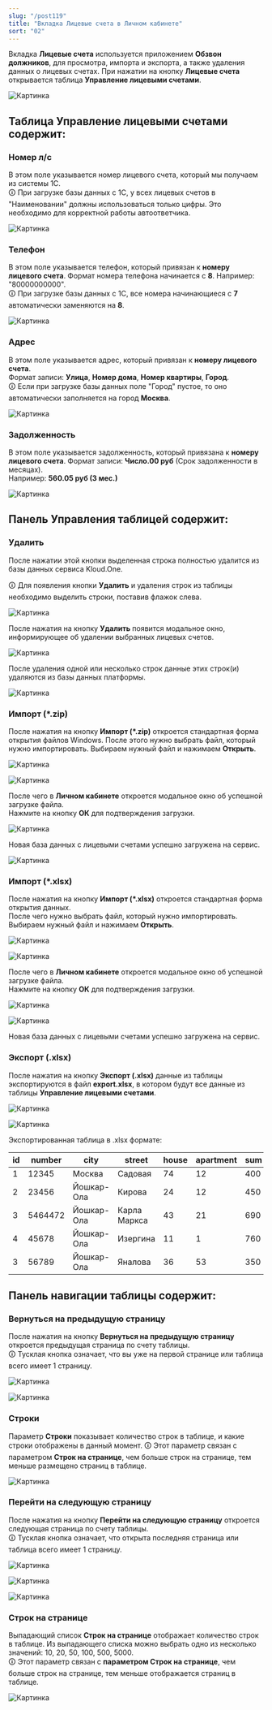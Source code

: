 ```yaml
---
slug: "/post119"
title: "Вкладка Лицевые счета в Личном кабинете"
sort: "02"
---
```


Вкладка **Лицевые счета** используется приложением **Обзвон должников**, для просмотра, импорта и экспорта, а также удаления данных о лицевых счетах. При нажатии на кнопку **Лицевые счета**  открывается таблица **Управление лицевыми счетами**.

![Картинка](./images_od/personal_accounts_main.png "Вкладка Лицевые счета")

## Таблица Управление лицевыми счетами содержит:

### Номер л/с

В этом поле указывается номер лицевого счета, который мы получаем из системы 1С.  
🛈 При загрузке базы данных с 1С, у всех лицевых счетов в "Наименовании" должны использоваться только цифры. Это необходимо для корректной работы автоответчика.

![Картинка](./images_od/personal_accounts_field_personal_account_number.png "Поле Номер л/с")

### Телефон

В этом поле указывается телефон, который привязан к **номеру лицевого счета**. Формат номера телефона начинается с **8**. Например: "80000000000".  
🛈 При загрузке базы данных с 1С, все номера начинающиеся с **7** автоматически заменяются на **8**.

![Картинка](./images_od/personal_accounts_field_numbers.png "Поле Телефон")

### Адрес

В этом поле указывается адрес, который привязан к **номеру лицевого счета**.  
Формат записи:  **Улица**, **Номер дома**, **Номер квартиры**, **Город**.  
🛈 Если при загрузке базы данных поле "Город" пустое, то оно автоматически заполняется на город **Москва**.

![Картинка](./images_od/personal_accounts_field_address.png "Поле Адрес")

### Задолженность

В этом поле указывается задолженность, который привязана к **номеру лицевого счета**. Формат записи:  **Число.00 руб** (Срок задолженности в месяцах).  
Например:  **560.05 руб (3 мес.)**

![Картинка](./images_od/personal_accounts_field_debt.png "Поле Задолженность")

## Панель Управления таблицей содержит:

### Удалить

После нажатии этой кнопки выделенная строка полностью удалится из базы данных сервиса Kloud.One.  

🛈 Для появления кнопки **Удалить** и удаления строк из таблицы необходимо выделить строки, поставив флажок слева.

![Картинка](./images_od/personal_accounts_butt_delete.png "Кнопка Удалить")

После нажатия на кнопку **Удалить** появится модальное окно, информирующее об удалении выбранных лицевых счетов. 

![Картинка](./images_od/personal_accounts_butt_delete_1.png "После удаление одной строки")


После удаления одной или несколько строк данные этих строк(и) удаляются из базы данных платформы.

![Картинка](./images_od/personal_accounts_after_delete.png "После удаление одной строки")

### Импорт (*.zip)

После нажатия на кнопку **Импорт (*.zip)** откроется стандартная форма открытия файлов Windows. После этого нужно выбрать файл, который нужно импортировать. Выбираем нужный файл и нажимаем **Открыть**.

![Картинка](./images_od/personal_accounts_butt_import(zip).png "Кнопка Импорт (*.zip)")

![Картинка](./images_od/personal_accounts_open_form.png "Стандартная форма открытия файлов Windows")

После чего в **Личном кабинете** откроется модальное окно об успешной загрузке файла.  
Нажмите на кнопку **ОК** для подтверждения загрузки.

![Картинка](./images_od/personal_accounts_form_confirm.png "Форма для подтверждения загрузки файла. ")

Новая база данных с лицевыми счетами успешно загружена на сервис.

![Картинка](./images_od/personal_accounts_upload_succesful.png "Загрузка прошла успешно.")

### Импорт (*.xlsx)

После нажатия на кнопку **Импорт (*.xlsx)** откроется стандартная форма открытия данных.  
После чего нужно выбрать файл, который нужно импортировать. Выбираем нужный файл и нажимаем **Открыть**.

![Картинка](./images_od/personal_accounts_butt_import(xlsx).png "Кнопка Импорт (*.xlsx)")

![Картинка](./images_od/personal_accounts_form_open_export().png "Стандартная форма открытия файлов Windows")

После чего в **Личном кабинете** откроется модальное окно об успешной загрузке файла.  
Нажмите на кнопку **ОК** для подтверждения загрузки.

![Картинка](./images_od/personal_accounts_form_confirm.png "Кнопка ОК в форме для подтверждения загрузки файла")

![Картинка](./images_od/personal_accounts_upload_succesful.png "Загрузка прошла успешно.")

Новая база данных с лицевыми счетами успешно загружена на сервис.

### Экспорт (.xlsx)

После нажатия на кнопку **Экспорт (.xlsx)** данные из таблицы экспортируются в файл **export.xlsx**, в котором будут все данные из таблицы **Управление лицевыми счетами**.

![Картинка](./images_od/personal_accounts_butt_export(xlsx).png "Кнопка Экспорт (.xlsx)")

![Картинка](./images_od/personal_accounts_form_save.png "Стандартная форма сохранения файлов  Windows")

Экспортированная  таблица в .xlsx формате:

| id      | number   | city   | street    | house |  apartment  | sum     |    phone    |
| ------- | -------- | ------ | --------- | ----- | ----------- | ------- | ----------- |
| 1   | 12345     | Москва | Садовая   | 74    | 12          | 400       | 89000000000 |
| 2 | 23456  | Йошкар-Ола | Кирова    | 24    | 12          | 450  | 89000000000 |
| 3 | 5464472  | Йошкар-Ола | Карла Маркса    | 43    | 21           | 690     | 89000000000 |
| 4 | 45678  | Йошкар-Ола | Изергина    | 11    | 1          | 760  | 89000000000 |
| 3 | 56789  | Йошкар-Ола | Яналова   | 36    | 53           | 350     | 89000000000 |

## Панель навигации таблицы содержит:

### Вернуться на предыдущую страницу

После нажатия на кнопку **Вернуться на предыдущую страницу**  откроется предыдущая страница по счету таблицы.  
🛈 Тусклая кнопка означает, что вы уже на первой странице или таблица всего имеет 1 страницу.

![Картинка](./images_od/personal_accounts_butt_previous_page.png "Кнопка Вернуться на предыдущую страницу")

![Картинка](./images_od/personal_accounts_butt_previous_page_1.png "Кнопка Вернуться на предыдущую страницу")

### Строки

Параметр **Строки** показывает количество строк в таблице, и какие строки отображены в данный момент. 
🛈 Этот параметр связан с параметром **Строк на странице**, чем больше строк на странице, тем меньше размещено страниц в таблице.

![Картинка](./images_od/personal_accounts_page_21_23.png "Параметр Стр.")

### Перейти на следующую страницу

После нажатия на кнопку **Перейти на следующую страницу**  откроется следующая страница по счету таблицы.  
🛈 Тусклая кнопка означает, что открыта последняя страница или таблица всего имеет 1 страницу.

![Картинка](./images_od/personal_accounts_butt_next_page.png "Кнопка Перейти на следующую страницу")

![Картинка](./images_od/personal_accounts_page_11_20.png "Сейчас открыты строки 11-20")

![Картинка](./images_od/personal_accounts_page_last_21_23.png "После нажатия на кнопку открылась следующая страница")

### Строк на странице

Выпадающий список **Строк на странице** отображает количество строк в таблице. Из выпадающего списка можно выбрать одно из несколько значений: 10, 20, 50, 100, 500, 5000.  
🛈 Этот параметр связан с **параметром Строк на странице**, чем больше строк на странице, тем меньше отображается страниц в таблице.

![Картинка](./images_od/personal_accounts_page_10.png "Выпадающий список Строк на странице")

